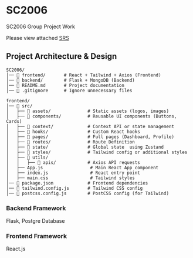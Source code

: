 # SC2006
SC2006 Group Project Work

Please view attached [SRS](SRS_Documentation.pdf)

## Project Architecture & Design



```
SC2006/
│── 📂 frontend/       # React + Tailwind + Axios (Frontend)
│── 📂 backend/        # Flask + MongoDB (Backend)
│── 📜 README.md       # Project documentation
│── 📜 .gitignore      # Ignore unnecessary files
```

```
frontend/
│── 📂 src/
│   ├── 📂 assets/              # Static assets (logos, images)
│   ├── 📂 components/          # Reusable UI components (Buttons, Cards)
│   ├── 📂 context/             # Context API or state management
│   ├── 📂 hooks/               # Custom React hooks
│   ├── 📂 pages/               # Full pages (Dashboard, Profile)
│   ├── 📂 routes/              # Route Definition   
│   ├── 📂 state/               # Global state  using Zustand
│   ├── 📂 styles/              # Tailwind config or additional styles
│   ├── 📂 utils/ 
│   │   ├── 📂 apis/            # Axios API requests
│   ├── App.js                  # Main React App component
│   ├── index.js                # React entry point
│   ├── main.css                # Tailwind styles
│── 📜 package.json             # Frontend dependencies
│── 📜 tailwind.config.js       # Tailwind CSS config
│── 📜 postcss.config.js        # PostCSS config (for Tailwind)
```

### Backend Framework

Flask, Postgre Database

### Frontend Framework

React.js
